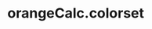 <!-- generated by markdown-notes-tree -->

# orangeCalc.colorset

<!-- optional markdown-notes-tree directory description starts here -->

<!-- optional markdown-notes-tree directory description ends here -->



